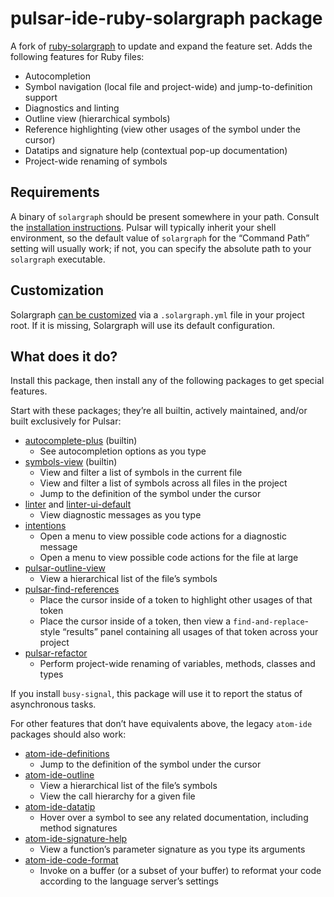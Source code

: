 # pulsar-ide-ruby-solargraph package

A fork of [ruby-solargraph](https://web.pulsar-edit.dev/packages/ruby-solargraph) to update and expand the feature set. Adds the following features for Ruby files:

* Autocompletion
* Symbol navigation (local file and project-wide) and jump-to-definition support
* Diagnostics and linting
* Outline view (hierarchical symbols)
* Reference highlighting (view other usages of the symbol under the cursor)
* Datatips and signature help (contextual pop-up documentation)
* Project-wide renaming of symbols

## Requirements

A binary of `solargraph` should be present somewhere in your path. Consult the [installation instructions](https://solargraph.org/guides/getting-started). Pulsar will typically inherit your shell environment, so the default value of `solargraph` for the “Command Path” setting will usually work; if not, you can specify the absolute path to your `solargraph` executable.

## Customization

Solargraph [can be customized](https://solargraph.org/guides/configuration) via a `.solargraph.yml` file in your project root. If it is missing, Solargraph will use its default configuration.

## What does it do?

Install this package, then install any of the following packages to get special features.

Start with these packages; they’re all builtin, actively maintained, and/or built exclusively for Pulsar:

* [autocomplete-plus](https://web.pulsar-edit.dev/packages/autocomplete-plus) (builtin)
  * See autocompletion options as you type
* [symbols-view](https://web.pulsar-edit.dev/packages/symbols-view) (builtin)
  * View and filter a list of symbols in the current file
  * View and filter a list of symbols across all files in the project
  * Jump to the definition of the symbol under the cursor
* [linter](https://web.pulsar-edit.dev/packages/linter) and [linter-ui-default](https://web.pulsar-edit.dev/packages/linter-ui-default)
  * View diagnostic messages as you type
* [intentions](https://web.pulsar-edit.dev/packages/intentions)
  * Open a menu to view possible code actions for a diagnostic message
  * Open a menu to view possible code actions for the file at large
* [pulsar-outline-view](https://web.pulsar-edit.dev/packages/pulsar-outline-view)
  * View a hierarchical list of the file’s symbols
* [pulsar-find-references](https://web.pulsar-edit.dev/packages/pulsar-find-references)
  * Place the cursor inside of a token to highlight other usages of that token
  * Place the cursor inside of a token, then view a `find-and-replace`-style “results” panel containing all usages of that token across your project
* [pulsar-refactor](https://web.pulsar-edit.dev/packages/pulsar-refactor)
  * Perform project-wide renaming of variables, methods, classes and types

If you install `busy-signal`, this package will use it to report the status of asynchronous tasks.

For other features that don’t have equivalents above, the legacy `atom-ide` packages should also work:

* [atom-ide-definitions](https://web.pulsar-edit.dev/packages/atom-ide-definitions)
  * Jump to the definition of the symbol under the cursor
* [atom-ide-outline](https://web.pulsar-edit.dev/packages/atom-ide-outline)
  * View a hierarchical list of the file’s symbols
  * View the call hierarchy for a given file
* [atom-ide-datatip](https://web.pulsar-edit.dev/packages/atom-ide-datatip)
  * Hover over a symbol to see any related documentation, including method signatures
* [atom-ide-signature-help](https://web.pulsar-edit.dev/packages/atom-ide-signature-help)
  * View a function’s parameter signature as you type its arguments
* [atom-ide-code-format](https://web.pulsar-edit.dev/packages/atom-ide-code-format)
  * Invoke on a buffer (or a subset of your buffer) to reformat your code according to the language server’s settings
